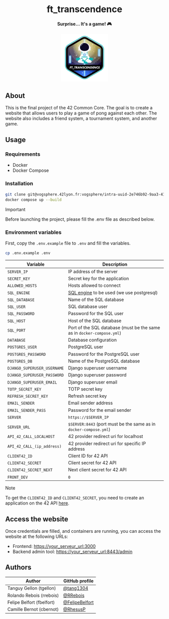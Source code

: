 <div align="center">

# ft_transcendence

#### Surprise... It's a game! 🎮

![ft_transcendence](https://github.com/leogaudin/42_project_badges/raw/main/badges/ft_transcendence.webp)

</div>

## About

This is the final project of the 42 Common Core. The goal is to create a website that allows users to play a game of
pong against each other. The website also includes a friend system, a tournament system, and another game.

## Usage

### Requirements

- Docker
- Docker Compose

### Installation

```bash
git clone git@vogsphere.42lyon.fr:vogsphere/intra-uuid-2e746b92-9aa3-4104-b89e-23b1aea8d67e-5784037-rrebois
docker compose up --build
```

> [!IMPORTANT]  
> Before launching the project, please fill the .env file as described below.

### Environment variables

First, copy the `.env.example` file to `.env` and fill the variables.

```bash
cp .env.example .env
```

| Variable                    | Description                                                                                                        |
|-----------------------------|--------------------------------------------------------------------------------------------------------------------|
| `SERVER_IP`                 | IP address of the server                                                                                           |
| `SECRET_KEY`                | Secret key for the application                                                                                     |
| `ALLOWED_HOSTS`             | Hosts allowed to connect                                                                                           |
| `SQL_ENGINE`                | [SQL engine](https://docs.djangoproject.com/en/5.1/ref/databases/#postgresql-notes) to be used (we use postgresql) |
| `SQL_DATABASE`              | Name of the SQL database                                                                                           |
| `SQL_USER`                  | SQL database user                                                                                                  |
| `SQL_PASSWORD`              | Password for the SQL user                                                                                          |
| `SQL_HOST`                  | Host of the SQL database                                                                                           |
| `SQL_PORT`                  | Port of the SQL database (must be the same as in `docker-compose.yml`)                                             |
| `DATABASE`                  | Database configuration                                                                                             |
| `POSTGRES_USER`             | PostgreSQL user                                                                                                    |
| `POSTGRES_PASSWORD`         | Password for the PostgreSQL user                                                                                   |
| `POSTGRES_DB`               | Name of the PostgreSQL database                                                                                    |
| `DJANGO_SUPERUSER_USERNAME` | Django superuser username                                                                                          |
| `DJANGO_SUPERUSER_PASSWORD` | Django superuser password                                                                                          |
| `DJANGO_SUPERUSER_EMAIL`    | Django superuser email                                                                                             |
| `TOTP_SECRET_KEY`           | TOTP secret key                                                                                                    |
| `REFRESH_SECRET_KEY`        | Refresh secret key                                                                                                 |
| `EMAIL_SENDER`              | Email sender address                                                                                               |
| `EMAIL_SENDER_PASS`         | Password for the email sender                                                                                      |
| `SERVER`                    | `https://$SERVER_IP`                                                                                               |
| `SERVER_URL`                | `$SERVER:8443` (port must be the same as in `docker-compose.yml`)                                                  |
| `API_42_CALL_LOCALHOST`     | 42 provider redirect uri for localhost                                                                             |
| `API_42_CALL_(ip_address)`  | 42 provider redirect uri for specific IP address                                                                   |
| `CLIENT42_ID`               | Client ID for 42 API                                                                                               |
| `CLIENT42_SECRET`           | Client secret for 42 API                                                                                           |
| `CLIENT42_SECRET_NEXT`      | Next client secret for 42 API                                                                                      |
| `FRONT_DEV`                 | `0`                                                                                                                |

> [!NOTE]  
> To get the `CLIENT42_ID` and `CLIENT42_SECRET`, you need to create an application on the 42 API [here](https://profile.intra.42.fr/oauth/applications/new).


## Access the website

Once credentials are filled, and containers are running, you can access the website at the following URLs:
- Frontend: [https://your_serveur_url:3000](https://your_serveur_url:3000)
- Backend admin tool: [https://your_serveur_url:8443/admin](https://your_serveur_url:3000)

## Authors

| Author                    | GitHub profile                                     |
|---------------------------|----------------------------------------------------|
| Tanguy Gellon (tgellon)   | [@tang1304](https://github.com/tang1304)           |
| Rolando Rebois (rrebois)  | [@RRebois](https://github.com/RRebois)             |
| Felipe Belfort (fbelfort) | [@FelipeBelfort](https://github.com/FelipeBelfort) |
| Camille Bernot (cbernot)  | [@RhesusP](https://github.com/RhesusP)             | 